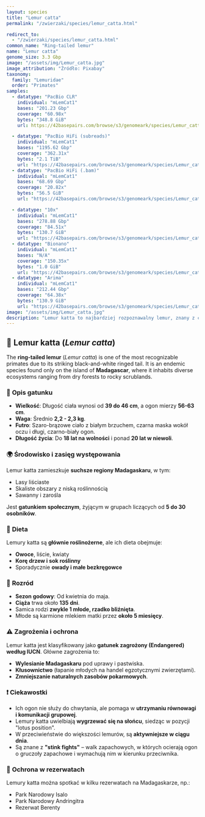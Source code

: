 ```yaml
---
layout: species
title: "Lemur catta"
permalink: "/zwierzaki/species/lemur_catta.html"

redirect_to:
  - "/zwierzaki/species/lemur_catta.html"
common_name: "Ring-tailed lemur"
name: "Lemur catta"
genome_size: 3.3 Gbp
image: "/assets/img/Lemur_catta.jpg"
image_attribution: "Źródło: Pixabay"
taxonomy:
  family: "Lemuridae"
  order: "Primates"
samples:
  - datatype: "PacBio CLR"
    individual: "mLemCat1"
    bases: "201.23 Gbp"
    coverage: "60.98x"
    bytes: "348.8 GiB"
    url: https://42basepairs.com/browse/s3/genomeark/species/Lemur_catta/mLemCat1/genomic_data/pacbio-CLR  

  - datatype: "PacBio HiFi (subreads)"
    individual: "mLemCat1"
    bases: "1195.62 Gbp"
    coverage: "362.31x"
    bytes: "2.1 TiB"
    url: "https://42basepairs.com/browse/s3/genomeark/species/Lemur_catta/mLemCat1/genomic_data/pacbio_hifi"
  - datatype: "PacBio HiFi (.bam)"
    individual: "mLemCat1"
    bases: "68.69 Gbp"
    coverage: "20.82x"
    bytes: "56.5 GiB"
    url: "https://42basepairs.com/browse/s3/genomeark/species/Lemur_catta/mLemCat1/genomic_data/pacbio_hifi"

  - datatype: "10x"
    individual: "mLemCat1"
    bases: "278.88 Gbp"
    coverage: "84.51x"
    bytes: "130.7 GiB"
    url: "https://42basepairs.com/browse/s3/genomeark/species/Lemur_catta/mLemCat1/genomic_data/10x"
  - datatype: "Bionano"
    individual: "mLemCat1"
    bases: "N/A"
    coverage: "150.35x"
    bytes: "1.0 GiB"
    url: "https://42basepairs.com/browse/s3/genomeark/species/Lemur_catta/mLemCat1/genomic_data/bionano"
  - datatype: "Arima"
    individual: "mLemCat1"
    bases: "212.44 Gbp"
    coverage: "64.38x"
    bytes: "130.9 GiB"
    url: "https://42basepairs.com/browse/s3/genomeark/species/Lemur_catta/mLemCat1/genomic_data/arima"
image: "/assets/img/Lemur_catta.jpg"
description: "Lemur katta to najbardziej rozpoznawalny lemur, znany z charakterystycznego pierścieniowo prążkowanego ogona. Występuje na Madagaskarze i jest aktywny w ciągu dnia."
---
```

## 🐒 Lemur katta (*Lemur catta*)

The **ring-tailed lemur** (*Lemur catta*) is one of the most recognizable primates due to its striking black-and-white ringed tail. It is an endemic species found only on the island of **Madagascar**, where it inhabits diverse ecosystems ranging from dry forests to rocky scrublands.

### 📌 **Opis gatunku**
- **Wielkość**: Długość ciała wynosi od **39 do 46 cm**, a ogon mierzy **56-63 cm**.
- **Waga**: Średnio **2,2 - 2,3 kg**.
- **Futro**: Szaro-brązowe ciało z białym brzuchem, czarna maska wokół oczu i długi, czarno-biały ogon.
- **Długość życia**: Do **18 lat na wolności** i ponad **20 lat w niewoli**.

### 🌍 **Środowisko i zasięg występowania**
Lemur katta zamieszkuje **suchsze regiony Madagaskaru**, w tym:
- Lasy liściaste
- Skaliste obszary z niską roślinnością
- Sawanny i zarośla

Jest **gatunkiem społecznym**, żyjącym w grupach liczących od **5 do 30 osobników**.

### 🍃 **Dieta**
Lemury katta są **głównie roślinożerne**, ale ich dieta obejmuje:
- **Owoce**, liście, kwiaty
- **Korę drzew i sok roślinny**
- Sporadycznie **owady i małe bezkręgowce**

### 🍼 **Rozród**
- **Sezon godowy**: Od kwietnia do maja.
- **Ciąża** trwa około **135 dni**.
- Samica rodzi **zwykle 1 młode, rzadko bliźnięta**.
- Młode są karmione mlekiem matki przez **około 5 miesięcy**.

### ⚠️ **Zagrożenia i ochrona**
Lemur katta jest klasyfikowany jako **gatunek zagrożony (Endangered) według IUCN**. Główne zagrożenia to:
- **Wylesianie Madagaskaru** pod uprawy i pastwiska.
- **Kłusownictwo** (łapanie młodych na handel egzotycznymi zwierzętami).
- **Zmniejszanie naturalnych zasobów pokarmowych**.

### ❗ **Ciekawostki**
- Ich ogon nie służy do chwytania, ale pomaga w **utrzymaniu równowagi i komunikacji grupowej**.
- Lemury katta uwielbiają **wygrzewać się na słońcu**, siedząc w pozycji "lotus position".
- W przeciwieństwie do większości lemurów, są **aktywniejsze w ciągu dnia**.
- Są znane z **"stink fights"** – walk zapachowych, w których ocierają ogon o gruczoły zapachowe i wymachują nim w kierunku przeciwnika.

### 🏡 **Ochrona w rezerwatach**
Lemury katta można spotkać w kilku rezerwatach na Madagaskarze, np.:
- Park Narodowy Isalo
- Park Narodowy Andringitra
- Rezerwat Berenty
